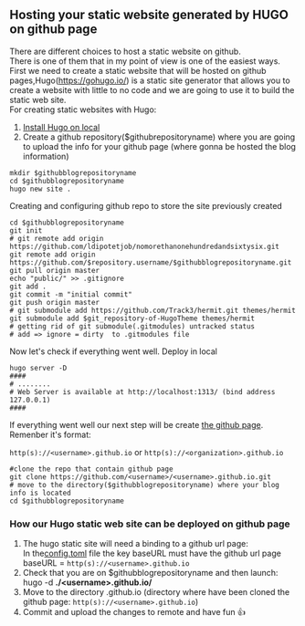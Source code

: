 ## Hosting your static website generated by HUGO on github page



There are different choices to host a static website on github. </br>There is one of them that in my point  of view  is one of the easiest ways. </br>First we need to create a static website that will be hosted on github pages,Hugo(https://gohugo.io/) is a static site generator that allows you to create a website with little to no code and we are going to use it to build the static web site. </br>For creating static websites with Hugo:

1. [Install Hugo on local](https://gohugo.io/getting-started/installing)
2. Create a github repository($githubrepositoryname) where you are going to upload the info for your github page (where gonna be hosted the blog information) 

```shell
mkdir $githubblogrepositoryname
cd $githubblogrepositoryname
hugo new site .
```

Creating and configuring github repo to store the site previously created

```shell
cd $githubblogrepositoryname
git init
# git remote add origin https://github.com/ldipotetjob/nomorethanonehundredandsixtysix.git
git remote add origin https://github.com/$repository.username/$githubblogrepositoryname.git
git pull origin master
echo "public/" >> .gitignore
git add .
git commit -m "initial commit"
git push origin master
# git submodule add https://github.com/Track3/hermit.git themes/hermit
git submodule add $git_repository-of-HugoTheme themes/hermit
# getting rid of git submodule(.gitmodules) untracked status
# add => ignore = dirty  to .gitmodules file 
```

Now let's check if everything went well. Deploy in local

```shell
hugo server -D 
####
# ........
# Web Server is available at http://localhost:1313/ (bind address 127.0.0.1)
####
```

If everything went well our next step will be create [the github page](https://docs.github.com/en/pages/getting-started-with-github-pages/about-github-pages).</br>
Remenber it's format:

 `http(s)://<username>.github.io` or `http(s)://<organization>.github.io`
 
```shell
#clone the repo that contain github page 
git clone https://github.com/<username>/<username>.github.io.git
# move to the directory($githubblogrepositoryname) where your blog info is located
cd $githubblogrepositoryname
```
 
### How our Hugo static web site can be deployed on github page 
 1. The hugo static site will need a binding to a github url page:</br>
    In the[config.toml](https://github.com/ldipotetjob/nomorethanonehundredandsixtysix/blob/master/config.toml) file the key baseURL must have the github url page </br>baseURL = `http(s)://<username>.github.io`
 2. Check that you are on $githubblogrepositoryname and then launch: hugo -d **./\<username>.github.io/**  
 3. Move to the directory <username>.github.io (directory where have been cloned the github page: `http(s)://<username>.github.io`)
 4. Commit and upload the changes to remote and have fun 👍
